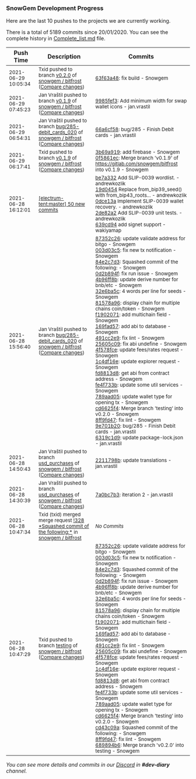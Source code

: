 
### SnowGem Development Progress

Here are the last 10 pushes to the projects we are currently working.

There is a total of 5189 commits since 20/01/2020. You can see the complete history in
 [Complete_list.md](Complete_list.md) file.

| Push Time | Description | Commits |
| --- | --- | --- |
| <sub>2021-06-29 10:05:34</sub> | <sub>Txid pushed to branch [v0\.2\.0](https://gitlab.com/snowgem/bitfrost/commits/v0.2.0) of [snowgem / bitfrost](https://gitlab.com/snowgem/bitfrost) ([Compare changes](https://gitlab.com/snowgem/bitfrost/compare/8ff9fd47a0596cece5adddd194415934c572bd0a...63f63a48a274ff6b1bb58169133ef6ad899b112c))</sub> | <sub>[63f63a48](https://gitlab.com/snowgem/bitfrost/-/commit/63f63a48a274ff6b1bb58169133ef6ad899b112c): fix build - Snowgem</sub> |
| <sub>2021-06-29 07:45:23</sub> | <sub>Jan Vraštil pushed to branch [v0\.1\.9](https://gitlab.com/snowgem/bitfrost/commits/v0.1.9) of [snowgem / bitfrost](https://gitlab.com/snowgem/bitfrost) ([Compare changes](https://gitlab.com/snowgem/bitfrost/compare/0f5861ec0a2a946539dd5d7f4729ab0ff33f0836...9985fef33c447428e43588265fa53e163f73b696))</sub> | <sub>[9985fef3](https://gitlab.com/snowgem/bitfrost/-/commit/9985fef33c447428e43588265fa53e163f73b696): Add minimum width for swap wallet icons - jan.vrastil</sub> |
| <sub>2021-06-29 06:54:31</sub> | <sub>Jan Vraštil pushed to branch [bug/285\-debit\_cards\_020](https://gitlab.com/snowgem/bitfrost/commits/bug/285-debit_cards_020) of [snowgem / bitfrost](https://gitlab.com/snowgem/bitfrost) ([Compare changes](https://gitlab.com/snowgem/bitfrost/compare/6319c1d9f0d5cb937407b50e8dcdc9b80a164cdd...66a6cf584f1eec607281cd7c393033f1b98cfa7b))</sub> | <sub>[66a6cf58](https://gitlab.com/snowgem/bitfrost/-/commit/66a6cf584f1eec607281cd7c393033f1b98cfa7b): bug/285 - Finish Debit cards - jan.vrastil</sub> |
| <sub>2021-06-29 06:17:41</sub> | <sub>Txid pushed to branch [v0\.1\.9](https://gitlab.com/snowgem/bitfrost/commits/v0.1.9) of [snowgem / bitfrost](https://gitlab.com/snowgem/bitfrost) ([Compare changes](https://gitlab.com/snowgem/bitfrost/compare/df7a16df4b02437ad355f8e9ebf3db6c2b0f034d...0f5861ec0a2a946539dd5d7f4729ab0ff33f0836))</sub> | <sub>[3b69a919](https://gitlab.com/snowgem/bitfrost/-/commit/3b69a91960c20b50d12fc94830c92ff4fbfc6d2f): add firebase - Snowgem<br>[0f5861ec](https://gitlab.com/snowgem/bitfrost/-/commit/0f5861ec0a2a946539dd5d7f4729ab0ff33f0836): Merge branch 'v0.1.9' of https://gitlab.com/snowgem/bitfrost into v0.1.9 - Snowgem</sub> |
| <sub>2021-06-28 16:12:01</sub> | <sub>[[electrum-tent:master] 50 new commits](https://github.com/ciripel/electrum-tent/compare/fbd8c5f7b039...3bc8ef6651ed)</sub> | <sub>[be7a332](https://github.com/ciripel/electrum-tent/commit/be7a33262424bc63ac4b08af1507b4ae942ee985) Add SLIP-0039 wordlist. - andrewkozlik<br>[19d0454](https://github.com/ciripel/electrum-tent/commit/19d04546df1380a8bfd7e302f4e55fc7062dc486) Replace from_bip39_seed() with from_bip43_roots... - andrewkozlik<br>[0dce13a](https://github.com/ciripel/electrum-tent/commit/0dce13a1ddc1b26ccfa6b05063722e969076acc6) Implement SLIP-0039 wallet recovery. - andrewkozlik<br>[2de82a2](https://github.com/ciripel/electrum-tent/commit/2de82a2fd621f68779250e31488858a62744ff6b) Add SLIP-0039 unit tests. - andrewkozlik<br>[639cd94](https://github.com/ciripel/electrum-tent/commit/639cd94dcb418f1668aaa4e25dedbdce108d21ca) add signet support - wakiyamap</sub> |
| <sub>2021-06-28 15:56:40</sub> | <sub>Jan Vraštil pushed to branch [bug/285\-debit\_cards\_020](https://gitlab.com/snowgem/bitfrost/commits/bug/285-debit_cards_020) of [snowgem / bitfrost](https://gitlab.com/snowgem/bitfrost) ([Compare changes](https://gitlab.com/snowgem/bitfrost/compare/e27dda878ef9df9d1d9a19f58a17773e749079d6...6319c1d9f0d5cb937407b50e8dcdc9b80a164cdd))</sub> | <sub>[87352c26](https://gitlab.com/snowgem/bitfrost/-/commit/87352c26f4e7df7cf9d5e26bef9a8ca73d95c6d5): update validate address for bitgo - Snowgem<br>[003d03c5](https://gitlab.com/snowgem/bitfrost/-/commit/003d03c5e2958e290fbec4d581ca0029f4086628): fix new tx notification - Snowgem<br>[84e2c7d3](https://gitlab.com/snowgem/bitfrost/-/commit/84e2c7d385a1dec9e39ef5ac2f10ef86a2750aa4): Squashed commit of the following: - Snowgem<br>[0d2b894f](https://gitlab.com/snowgem/bitfrost/-/commit/0d2b894f547d68b4c654c5ae519880e62dba2cdc): fix run issue - Snowgem<br>[4b96ff8b](https://gitlab.com/snowgem/bitfrost/-/commit/4b96ff8b89591572c04b923f420d2526784a6e80): update derive number for bnb/etc - Snowgem<br>[32e6ba5c](https://gitlab.com/snowgem/bitfrost/-/commit/32e6ba5c1b360e5d482af394de71b7141c3a6da3): 4 words per line for seeds - Snowgem<br>[81578a96](https://gitlab.com/snowgem/bitfrost/-/commit/81578a9690318ddf4e106c4a68ace8db8bc78497): display chain for multiple chains coin/token - Snowgem<br>[f1902071](https://gitlab.com/snowgem/bitfrost/-/commit/f19020717f7787d378454e27a5834de9de2893b5): add multichain field - Snowgem<br>[169fad57](https://gitlab.com/snowgem/bitfrost/-/commit/169fad578b53b29cb5f913ae7c7306fc7defdd32): add abi to database - Snowgem<br>[491cc2e9](https://gitlab.com/snowgem/bitfrost/-/commit/491cc2e981e35e6c4178b5b85e00717f4d00c400): fix lint - Snowgem<br>[25605c09](https://gitlab.com/snowgem/bitfrost/-/commit/25605c0946e61b5ae456340dcd6148ce49d7ab86): fix abi undefine - Snowgem<br>[4f578fce](https://gitlab.com/snowgem/bitfrost/-/commit/4f578fce06a75bf65e04cd57c4fba2ee4a78f8a4): update fees/rates request - Snowgem<br>[1c4df16e](https://gitlab.com/snowgem/bitfrost/-/commit/1c4df16e92b2135ab860ef817fa778ac819ceef9): update explorer request - Snowgem<br>[fd8813d8](https://gitlab.com/snowgem/bitfrost/-/commit/fd8813d899f015d960430f916f0c7ef1bb143c16): get abi from contract address - Snowgem<br>[fe4f733b](https://gitlab.com/snowgem/bitfrost/-/commit/fe4f733b11ed4e8ae79835546603e75a48160cdf): update some util services - Snowgem<br>[789aad05](https://gitlab.com/snowgem/bitfrost/-/commit/789aad053d4750591c09a33a5f15f4d036532167): update wallet type for opening tx - Snowgem<br>[cd6625f4](https://gitlab.com/snowgem/bitfrost/-/commit/cd6625f48de55b1ff7449407fa583a599515544e): Merge branch 'testing' into v0.2.0 - Snowgem<br>[8ff9fd47](https://gitlab.com/snowgem/bitfrost/-/commit/8ff9fd47a0596cece5adddd194415934c572bd0a): fix lint - Snowgem<br>[9e701b20](https://gitlab.com/snowgem/bitfrost/-/commit/9e701b2097f515386966908125fd8b9df92b0a97): bug/285 - Finish Debit cards - jan.vrastil<br>[6319c1d9](https://gitlab.com/snowgem/bitfrost/-/commit/6319c1d9f0d5cb937407b50e8dcdc9b80a164cdd): update package-lock.json - jan.vrastil</sub> |
| <sub>2021-06-28 14:50:43</sub> | <sub>Jan Vraštil pushed to branch [usd\_purchases](https://gitlab.com/snowgem/bitfrost/commits/usd_purchases) of [snowgem / bitfrost](https://gitlab.com/snowgem/bitfrost) ([Compare changes](https://gitlab.com/snowgem/bitfrost/compare/7a0bc7b333382abdcab44438dd4d92f0ccab9678...2211798bfc86921a73ebe95b471bcac669b7bda7))</sub> | <sub>[2211798b](https://gitlab.com/snowgem/bitfrost/-/commit/2211798bfc86921a73ebe95b471bcac669b7bda7): update translations - jan.vrastil</sub> |
| <sub>2021-06-28 14:30:39</sub> | <sub>Jan Vraštil pushed to branch [usd\_purchases](https://gitlab.com/snowgem/bitfrost/commits/usd_purchases) of [snowgem / bitfrost](https://gitlab.com/snowgem/bitfrost) ([Compare changes](https://gitlab.com/snowgem/bitfrost/compare/c4fbb24beb5bbcccbce0fa7d0735d807ddcf7120...7a0bc7b333382abdcab44438dd4d92f0ccab9678))</sub> | <sub>[7a0bc7b3](https://gitlab.com/snowgem/bitfrost/-/commit/7a0bc7b333382abdcab44438dd4d92f0ccab9678): iteration 2 - jan.vrastil</sub> |
| <sub>2021-06-28 10:47:34</sub> | <sub>Txid (txid) merged merge request [\!328 \*Squashed commit of the following:\*](https://gitlab.com/snowgem/bitfrost/-/merge_requests/328) in [snowgem / bitfrost](https://gitlab.com/snowgem/bitfrost)</sub> | <sub>_No Commits_</sub> |
| <sub>2021-06-28 10:47:29</sub> | <sub>Txid pushed to branch [testing](https://gitlab.com/snowgem/bitfrost/commits/testing) of [snowgem / bitfrost](https://gitlab.com/snowgem/bitfrost) ([Compare changes](https://gitlab.com/snowgem/bitfrost/compare/bf154326c8fca3417032831666cdd1caa12b0191...689894b66ff90fc74cbf54ff6212cdab001d6ed5))</sub> | <sub>[87352c26](https://gitlab.com/snowgem/bitfrost/-/commit/87352c26f4e7df7cf9d5e26bef9a8ca73d95c6d5): update validate address for bitgo - Snowgem<br>[003d03c5](https://gitlab.com/snowgem/bitfrost/-/commit/003d03c5e2958e290fbec4d581ca0029f4086628): fix new tx notification - Snowgem<br>[84e2c7d3](https://gitlab.com/snowgem/bitfrost/-/commit/84e2c7d385a1dec9e39ef5ac2f10ef86a2750aa4): Squashed commit of the following: - Snowgem<br>[0d2b894f](https://gitlab.com/snowgem/bitfrost/-/commit/0d2b894f547d68b4c654c5ae519880e62dba2cdc): fix run issue - Snowgem<br>[4b96ff8b](https://gitlab.com/snowgem/bitfrost/-/commit/4b96ff8b89591572c04b923f420d2526784a6e80): update derive number for bnb/etc - Snowgem<br>[32e6ba5c](https://gitlab.com/snowgem/bitfrost/-/commit/32e6ba5c1b360e5d482af394de71b7141c3a6da3): 4 words per line for seeds - Snowgem<br>[81578a96](https://gitlab.com/snowgem/bitfrost/-/commit/81578a9690318ddf4e106c4a68ace8db8bc78497): display chain for multiple chains coin/token - Snowgem<br>[f1902071](https://gitlab.com/snowgem/bitfrost/-/commit/f19020717f7787d378454e27a5834de9de2893b5): add multichain field - Snowgem<br>[169fad57](https://gitlab.com/snowgem/bitfrost/-/commit/169fad578b53b29cb5f913ae7c7306fc7defdd32): add abi to database - Snowgem<br>[491cc2e9](https://gitlab.com/snowgem/bitfrost/-/commit/491cc2e981e35e6c4178b5b85e00717f4d00c400): fix lint - Snowgem<br>[25605c09](https://gitlab.com/snowgem/bitfrost/-/commit/25605c0946e61b5ae456340dcd6148ce49d7ab86): fix abi undefine - Snowgem<br>[4f578fce](https://gitlab.com/snowgem/bitfrost/-/commit/4f578fce06a75bf65e04cd57c4fba2ee4a78f8a4): update fees/rates request - Snowgem<br>[1c4df16e](https://gitlab.com/snowgem/bitfrost/-/commit/1c4df16e92b2135ab860ef817fa778ac819ceef9): update explorer request - Snowgem<br>[fd8813d8](https://gitlab.com/snowgem/bitfrost/-/commit/fd8813d899f015d960430f916f0c7ef1bb143c16): get abi from contract address - Snowgem<br>[fe4f733b](https://gitlab.com/snowgem/bitfrost/-/commit/fe4f733b11ed4e8ae79835546603e75a48160cdf): update some util services - Snowgem<br>[789aad05](https://gitlab.com/snowgem/bitfrost/-/commit/789aad053d4750591c09a33a5f15f4d036532167): update wallet type for opening tx - Snowgem<br>[cd6625f4](https://gitlab.com/snowgem/bitfrost/-/commit/cd6625f48de55b1ff7449407fa583a599515544e): Merge branch 'testing' into v0.2.0 - Snowgem<br>[cd43c09a](https://gitlab.com/snowgem/bitfrost/-/commit/cd43c09aa892b07ecef689f8da7fa9878438bcbd): Squashed commit of the following: - Snowgem<br>[8ff9fd47](https://gitlab.com/snowgem/bitfrost/-/commit/8ff9fd47a0596cece5adddd194415934c572bd0a): fix lint - Snowgem<br>[689894b6](https://gitlab.com/snowgem/bitfrost/-/commit/689894b66ff90fc74cbf54ff6212cdab001d6ed5): Merge branch 'v0.2.0' into testing - Snowgem</sub> |

_You can see more details and commits in our [Discord](https://discord.gg/zumGnbg) in **#dev-diary** channel._

